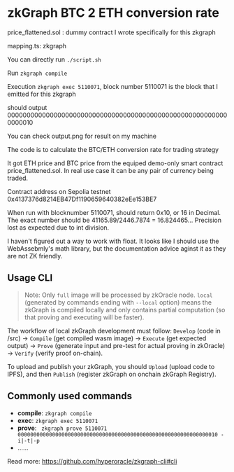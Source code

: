 # zkGraph BTC 2 ETH conversion rate

price_flattened.sol : dummy contract I wrote specifically for this zkgraph

mapping.ts: zkgraph


You can directly run `./script.sh`


Run `zkgraph compile`


Execution `zkgraph exec 5110071`, block number 5110071 is the block that I emitted for this zkgraph

should output 0000000000000000000000000000000000000000000000000000000000000010

You can check output.png for result on my machine

The code is to calculate the BTC/ETH conversion rate for trading strategy 

It got ETH price and BTC price from the equiped demo-only smart contract price_flattened.sol. In real use case it can be any pair of currency being traded.

Contract address on Sepolia testnet 0x4137376d8214EB47Df1190659640382eEe153BE7

When run with blocknumber 5110071, should return 0x10, or 16 in Decimal. The exact number should be 41165.89/2446.7874 = 16.824465...  Precision lost as expected due to int division.

I haven't figured out a way to work with float. It looks like I should use the WebAssebmly's math library, but the documentation advice aginst it as they are not ZK friendly.





## Usage CLI

> Note: Only `full` image will be processed by zkOracle node. `local` (generated by commands ending with `--local` option) means the zkGraph is compiled locally and only contains partial computation (so that proving and executing will be faster).

The workflow of local zkGraph development must follow: `Develop` (code in /src) -> `Compile` (get compiled wasm image) -> `Execute` (get expected output) -> `Prove` (generate input and pre-test for actual proving in zkOracle) -> `Verify` (verify proof on-chain).

To upload and publish your zkGraph, you should `Upload` (upload code to IPFS), and then `Publish` (register zkGraph on onchain zkGraph Registry).

## Commonly used commands

- **compile**: `zkgraph compile`
- **exec**: `zkgraph exec 5110071`
- **prove**: ` zkgraph prove 5110071 0000000000000000000000000000000000000000000000000000000000000010 -i|-t|-p`  
- ……

Read more: https://github.com/hyperoracle/zkgraph-cli#cli
